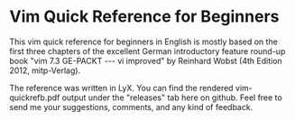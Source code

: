 Vim Quick Reference for Beginners
=================================

This vim quick reference for beginners in English is mostly based on the first three chapters of the excellent German introductory feature round-up book "vim 7.3 GE-PACKT --- vi improved" by Reinhard Wobst (4th Edition 2012, mitp-Verlag).

The reference was written in LyX. You can find the rendered vim-quickrefb.pdf output under the "releases" tab here on github. Feel free to send me your suggestions, comments, and any kind of feedback.
